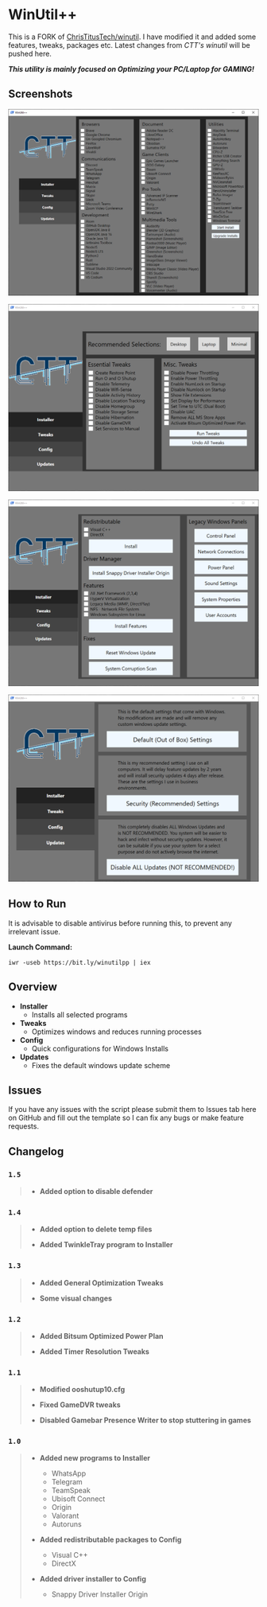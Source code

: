 # WinUtil++

This is a FORK of [ChrisTitusTech/winutil](https://github.com/ChrisTitusTech/winutil). I have modified it and added some features, tweaks, packages etc. Latest changes from *CTT's winutil* will be pushed here.

***This utility is mainly focused on Optimizing your PC/Laptop for GAMING!***

## Screenshots

![screen-install](screenshots/screen-install.png)

![screen-install](screenshots/screen-tweaks.png)

![screen-install](screenshots/screen-config.png)

![screen-install](screenshots/screen-updates.png)


## How to Run

It is advisable to disable antivirus before running this, to prevent any irrelevant issue.

**Launch Command:**

```
iwr -useb https://bit.ly/winutilpp | iex
```

## Overview

- **Installer**
  - Installs all selected programs
- **Tweaks**
  - Optimizes windows and reduces running processes
- **Config**
  - Quick configurations for Windows Installs
- **Updates**
  - Fixes the default windows update scheme

## Issues

If you have any issues with the script please submit them to Issues tab here on GitHub and fill out the template so I can fix any bugs or make feature requests.

## Changelog

### `1.5`

> - **Added option to disable defender**

### `1.4`

> - **Added option to delete temp files**
>
> - **Added TwinkleTray program to Installer**

### `1.3`

> - **Added General Optimization Tweaks**
>
> - **Some visual changes**

### `1.2`

> - **Added Bitsum Optimized Power Plan**
>
> - **Added Timer Resolution Tweaks**

### `1.1`

> - **Modified ooshutup10.cfg**
> 
> - **Fixed GameDVR tweaks**
> 
> - **Disabled Gamebar Presence Writer to stop stuttering in games**

### `1.0`

> - **Added new programs to Installer**
>   - WhatsApp
>   - Telegram
>   - TeamSpeak
>   - Ubisoft Connect
>   - Origin
>   - Valorant
>   - Autoruns
>   
> - **Added redistributable packages to Config**
>   - Visual C++
>   - DirectX
>   
> - **Added driver installer to Config**
>   - Snappy Driver Installer Origin

